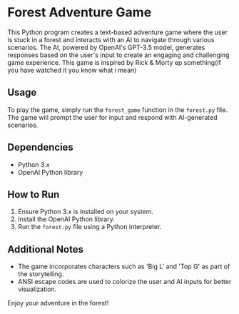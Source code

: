 # Forest Adventure Game

This Python program creates a text-based adventure game where the user is stuck in a forest and interacts with an AI to navigate through various scenarios. The AI, powered by OpenAI's GPT-3.5 model, generates responses based on the user's input to create an engaging and challenging game experience.
This game is inspired by Rick & Morty ep something(if you have watched it you know what i mean)
## Usage
To play the game, simply run the `forest_game` function in the `forest.py` file. The game will prompt the user for input and respond with AI-generated scenarios.

## Dependencies
- Python 3.x
- OpenAI Python library

## How to Run
1. Ensure Python 3.x is installed on your system.
2. Install the OpenAI Python library.
3. Run the `forest.py` file using a Python interpreter.

## Additional Notes
- The game incorporates characters such as 'Big L' and 'Top G' as part of the storytelling.
- ANSI escape codes are used to colorize the user and AI inputs for better visualization.

Enjoy your adventure in the forest!
